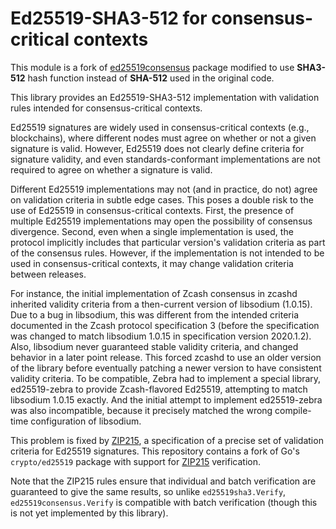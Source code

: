 # Ed25519-SHA3-512 for consensus-critical contexts

This module is a fork of [ed25519consensus](https://pkg.go.dev/github.com/hdevalence/ed25519consensus) package
modified to use **SHA3-512** hash function instead of **SHA-512** used in the original code.

This library provides an Ed25519-SHA3-512 implementation with validation rules intended
for consensus-critical contexts.

Ed25519 signatures are widely used in consensus-critical contexts (e.g.,
blockchains), where different nodes must agree on whether or not a given
signature is valid.  However, Ed25519 does not clearly define criteria for
signature validity, and even standards-conformant implementations are not
required to agree on whether a signature is valid.

Different Ed25519 implementations may not (and in practice, do not) agree on
validation criteria in subtle edge cases.   This poses a double risk to the use
of Ed25519 in consensus-critical contexts.  First, the presence of multiple
Ed25519 implementations may open the possibility of consensus divergence.
Second, even when a single implementation is used, the protocol implicitly
includes that particular version's validation criteria as part of the consensus
rules.  However, if the implementation is not intended to be used in
consensus-critical contexts, it may change validation criteria between releases.

For instance, the initial implementation of Zcash consensus in zcashd inherited
validity criteria from a then-current version of libsodium (1.0.15). Due to a
bug in libsodium, this was different from the intended criteria documented in
the Zcash protocol specification 3 (before the specification was changed to
match libsodium 1.0.15 in specification version 2020.1.2). Also, libsodium
never guaranteed stable validity criteria, and changed behavior in a later
point release. This forced zcashd to use an older version of the library before
eventually patching a newer version to have consistent validity criteria. To be
compatible, Zebra had to implement a special library, ed25519-zebra to provide
Zcash-flavored Ed25519, attempting to match libsodium 1.0.15 exactly. And the
initial attempt to implement ed25519-zebra was also incompatible, because it
precisely matched the wrong compile-time configuration of libsodium.

This problem is fixed by [ZIP215], a specification of a precise set of
validation criteria for Ed25519 signatures.
This repository contains a fork of Go's `crypto/ed25519` package with support
for [ZIP215] verification.

Note that the ZIP215 rules ensure that individual and batch verification are
guaranteed to give the same results, so unlike `ed25519sha3.Verify`, `ed25519consensus.Verify` is
compatible with batch verification (though this is not yet implemented by this
library).

[ZIP215]: https://zips.z.cash/zip-0215

